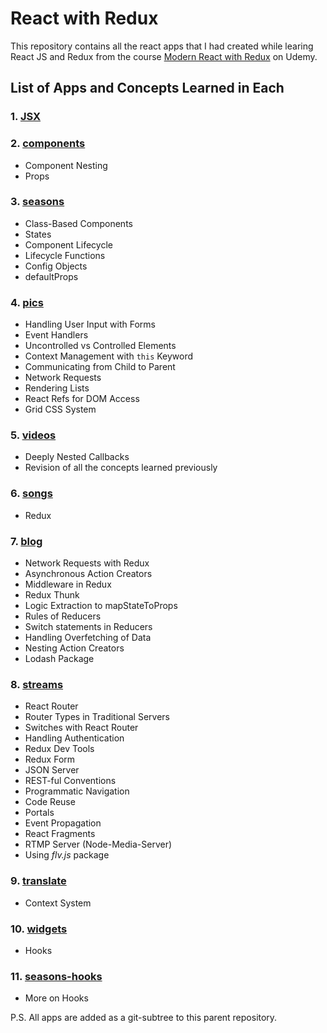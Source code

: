 # React with Redux

This repository contains all the react apps that I had created while learing React JS and Redux from the course [Modern React with Redux](https://www.udemy.com/course/react-redux/?utm_source=adwords&utm_medium=udemyads&utm_campaign=LongTail_la.EN_cc.INDIA&utm_content=deal4584&utm_term=_._ag_77882236463_._ad_437477391738_._kw__._de_c_._dm__._pl__._ti_dsa-1007766171312_._li_9061995_._pd__._&matchtype=b&gclid=EAIaIQobChMIjenDl9HJ8AIV2MFMAh0kwQThEAAYASAAEgL49_D_BwE) on Udemy.

## List of Apps and Concepts Learned in Each

### 1. [JSX](jsx/)

### 2. [components](components/)

- Component Nesting
- Props

### 3. [seasons](seasons/)

- Class-Based Components
- States
- Component Lifecycle
- Lifecycle Functions
- Config Objects
- defaultProps

### 4. [pics](pics/)

- Handling User Input with Forms
- Event Handlers
- Uncontrolled vs Controlled Elements
- Context Management with `this` Keyword
- Communicating from Child to Parent
- Network Requests
- Rendering Lists
- React Refs for DOM Access
- Grid CSS System

### 5. [videos](videos/)

- Deeply Nested Callbacks
- Revision of all the concepts learned previously

### 6. [songs](songs/)

- Redux

### 7. [blog](blog/)

- Network Requests with Redux
- Asynchronous Action Creators
- Middleware in Redux
- Redux Thunk
- Logic Extraction to mapStateToProps
- Rules of Reducers
- Switch statements in Reducers
- Handling Overfetching of Data
- Nesting Action Creators
- Lodash Package

### 8. [streams](streams/)

- React Router
- Router Types in Traditional Servers
- Switches with React Router
- Handling Authentication
- Redux Dev Tools
- Redux Form
- JSON Server
- REST-ful Conventions
- Programmatic Navigation
- Code Reuse
- Portals
- Event Propagation
- React Fragments
- RTMP Server (Node-Media-Server)
- Using _flv.js_ package

### 9. [translate](translate/)

- Context System

### 10. [widgets](widgets/)

- Hooks

### 11. [seasons-hooks](seasons-hooks/)

- More on Hooks

P.S. All apps are added as a git-subtree to this parent repository.
